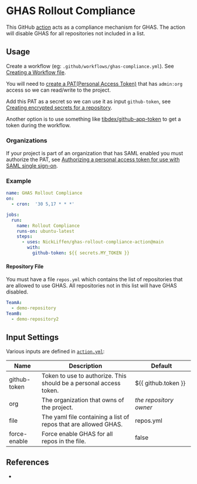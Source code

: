 # GHAS Rollout Compliance

This GitHub [action](https://docs.github.com/en/actions) acts as a compliance mechanism for GHAS. The action will disable GHAS for all repositories not included in a list.

## Usage
Create a workflow (eg: `.github/workflows/ghas-compliance.yml`). See [Creating a Workflow file](https://help.github.com/en/articles/configuring-a-workflow#creating-a-workflow-file).

You will need to [create a PAT(Personal Access Token)](https://github.com/settings/tokens/new?scopes=admin:org) that has `admin:org` access so we can read/write to the project.

Add this PAT as a secret so we can use it as input `github-token`, see [Creating encrypted secrets for a repository](https://docs.github.com/en/enterprise-cloud@latest/actions/security-guides/encrypted-secrets#creating-encrypted-secrets-for-a-repository).

Another option is to use something like [tibdex/github-app-token](https://github.com/tibdex/github-app-token) to get a token during the workflow.

### Organizations

If your project is part of an organization that has SAML enabled you must authorize the PAT, see [Authorizing a personal access token for use with SAML single sign-on](https://docs.github.com/en/enterprise-cloud@latest/authentication/authenticating-with-saml-single-sign-on/authorizing-a-personal-access-token-for-use-with-saml-single-sign-on).

### Example
```yml
name: GHAS Rollout Compliance
on:
  - cron:  '30 5,17 * * *'

jobs:
  run:
    name: Rollout Compliance
    runs-on: ubuntu-latest
    steps:
      - uses: NickLiffen/ghas-rollout-compliance-action@main
        with:
          github-token: ${{ secrets.MY_TOKEN }}
```

#### Repository File
You must have a file `repos.yml` which contains the list of repositories that are allowed to use GHAS. All repositories not in this list will have GHAS disabled.
```yml
TeamA:
  - demo-repository
TeamB:
  - demo-repository2
```

## Input Settings
Various inputs are defined in [`action.yml`](action.yml):

| Name | Description | Default |
| --- | - | - |
| github-token | Token to use to authorize. This should be a personal access token. | ${{&nbsp;github.token&nbsp;}} |
| org | The organization that owns of the project. | _the repository owner_
| file | The yaml file containing a list of repos that are allowed GHAS. | repos.yml
| force-enable | Force enable GHAS for all repos in the file. | false

## References
- []()